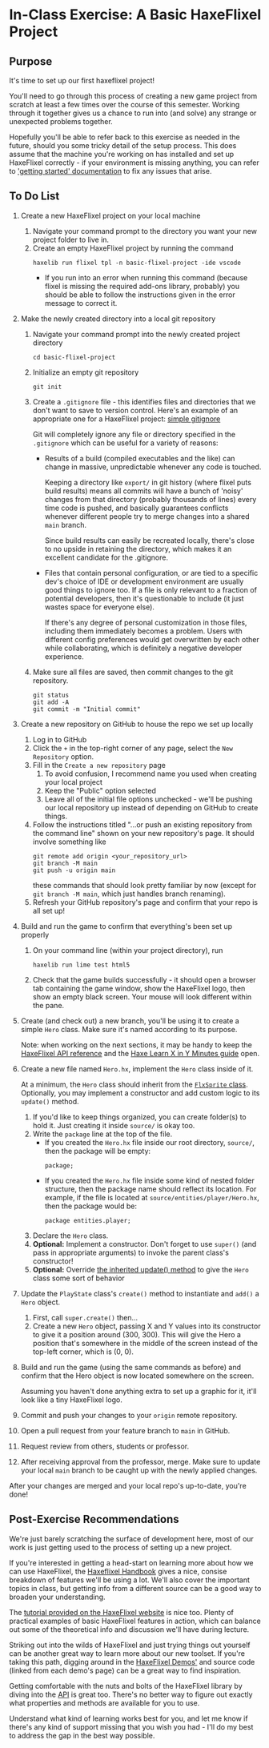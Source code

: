 # In-Class Exercise: A Basic HaxeFlixel Project

## Purpose
It's time to set up our first haxeflixel project! 

You'll need to go through this process of creating a new game project from scratch at least a few
times over the course of this semester. Working through it together gives us a chance to run into
(and solve) any strange or unexpected problems together. 

Hopefully you'll be able to refer back to this exercise as needed in the future, should you some
tricky detail of the setup process. This does assume that the machine you're working on has 
installed and set up HaxeFlixel correctly - if your environment is missing anything, you can
refer to ['getting started' documentation](https://haxeflixel.com/documentation/getting-started/)
to fix any issues that arise.

## To Do List
 1. Create a new HaxeFlixel project on your local machine
    1. Navigate your command prompt to the directory you want your new project folder to live in.
    2. Create an empty HaxeFlixel project by running the command
       ```
       haxelib run flixel tpl -n basic-flixel-project -ide vscode
       ```
       * If you run into an error when running this command (because flixel is missing the required
        add-ons library, probably) you should be able to follow the instructions given in the error
        message to correct it.

 2. Make the newly created directory into a local git repository
    1. Navigate your command prompt into the newly created project directory
       ```
       cd basic-flixel-project
       ```
    2. Initialize an empty git repository
       ```
       git init
       ```
    3. Create a `.gitignore` file - this identifies files and directories that we don't want to 
       save to version control. Here's an example of an appropriate one for a HaxeFlixel project:
       [simple gitignore](https://github.com/SamBumgardner/csc-303-game-2021/blob/main/.gitignore)

       Git will completely ignore any file or directory specified in the `.gitignore` which can be
       useful for a variety of reasons:
       * Results of a build (compiled executables and the like) can change in massive, unpredictable
         whenever any code is touched. 
         
         Keeping a directory like `export/` in git history (where flixel puts build results) means 
         all commits will have a bunch of 'noisy' changes from that directory (probably thousands of
         lines) every time code is pushed, and basically guarantees conflicts whenever different
         people try to merge changes into a shared `main` branch.

         Since build results can easily be recreated locally, there's close to no upside in 
         retaining the directory, which makes it an excellent candidate for the .gitignore.

       * Files that contain personal configuration, or are tied to a specific dev's choice of IDE
         or development environment are usually good things to ignore too. If a file is only 
         relevant to a fraction of potential developers, then it's questionable to include (it just
         wastes space for everyone else). 

         If there's any degree of personal customization in those files, including them immediately
         becomes a problem. Users with different config preferences would get overwritten by each
         other while collaborating, which is definitely a negative developer experience.
    4. Make sure all files are saved, then commit changes to the git repository.
       ```
       git status
       git add -A
       git commit -m "Initial commit"
       ```

 3. Create a new repository on GitHub to house the repo we set up locally
    1. Log in to GitHub
    2. Click the `+` in the top-right corner of any page, select the `New Repository` option.
    3. Fill in the `Create a new repository` page
       1. To avoid confusion, I recommend name you used when creating your local project
       2. Keep the "Public" option selected
       3. Leave all of the initial file options unchecked - we'll be pushing our local repository
          up instead of depending on GitHub to create things.
    4. Follow the instructions titled "...or push an existing repository from the command line" 
       shown on your new repository's page. It should involve something like
       ```
       git remote add origin <your_repository_url>
       git branch -M main
       git push -u origin main
       ```
       these commands that should look pretty familiar by now (except for `git branch -M main`, 
       which just handles branch renaming).
    5. Refresh your GitHub repository's page and confirm that your repo is all set up!

 4. Build and run the game to confirm that everything's been set up properly
    1. On your command line (within your project directory), run 
       ```
       haxelib run lime test html5
       ```
    2. Check that the game builds successfully - it should open a browser tab containing the game 
       window, show the HaxeFlixel logo, then show an empty black screen. Your mouse will look 
       different within the pane.

 5. Create (and check out) a new branch, you'll be using it to create a simple `Hero` class. Make 
    sure it's named according to its purpose.

    Note: when working on the next sections, it may be handy to keep the 
    [HaxeFlixel API reference](https://api.haxeflixel.com/) and the 
    [Haxe Learn X in Y Minutes guide](https://learnxinyminutes.com/docs/haxe/) open.

 6. Create a new file named `Hero.hx`, implement the `Hero` class inside of it. 
    
    At a minimum, the `Hero` class should inherit from the 
    [`FlxSprite` class](https://api.haxeflixel.com/flixel/FlxSprite.html). Optionally, you may 
    implement a constructor and add custom logic to its `update()` method.

    1. If you'd like to keep things organized, you can create folder(s) to hold it. Just creating
       it inside `source/` is okay too.
    2. Write the `package` line at the top of the file.
       * If you created the `Hero.hx` file inside our root directory, `source/`, then the package 
         will be empty:
         ```
         package;
         ```
       * If you created the `Hero.hx` file inside some kind of nested folder structure, then the
         package name should reflect its location. For example, if the file is located at 
         `source/entities/player/Hero.hx`, then the package would be:
         ```
         package entities.player;
         ```
    3. Declare the `Hero` class.
    4. **Optional:** Implement a constructor. Don't forget to use `super()` (and pass in appropriate 
       arguments) to invoke the parent class's constructor!
    5. **Optional:** Override [the inherited update() method](https://api.haxeflixel.com/flixel/FlxBasic.html#update)
       to give the `Hero` class some sort of behavior

 7. Update the `PlayState` class's `create()` method to instantiate and `add()` a `Hero` object.
    1. First, call `super.create()` then...
    2. Create a new `Hero` object, passing X and Y values into its constructor to give it a 
       position around (300, 300). This will give the Hero a position that's somewhere in the 
       middle of the screen instead of the top-left corner, which is (0, 0).

 8. Build and run the game (using the same commands as before) and confirm that the Hero object is 
    now located somewhere on the screen.
    
    Assuming you haven't done anything extra to set up a graphic for it, it'll look like a tiny
    HaxeFlixel logo.

 9.  Commit and push your changes to your `origin` remote repository.
   
 10. Open a pull request from your feature branch to `main` in GitHub.

 11. Request review from others, students or professor.

 12. After receiving approval from the professor, merge. Make sure to update your local `main` 
     branch to be caught up with the newly applied changes.

After your changes are merged and your local repo's up-to-date, you're done!

## Post-Exercise Recommendations
We're just barely scratching the surface of development here, most of our work is just getting used
to the process of setting up a new project. 

If you're interested in getting a head-start on learning more about how we can use HaxeFlixel, the
[Haxeflixel Handbook](https://haxeflixel.com/documentation/haxeflixel-handbook/) gives a nice, 
consise breakdown of features we'll be using a lot. We'll also cover the important topics in class,
but getting info from a different source can be a good way to broaden your understanding.

The [tutorial provided on the HaxeFlixel website](https://haxeflixel.com/documentation/tutorial/) 
is nice too. Plenty of practical examples of basic HaxeFlixel features in action, which can 
balance out some of the theoretical info and discussion we'll have during lecture. 

Striking out into the wilds of HaxeFlixel and just trying things out yourself can be another great
way to learn more about our new toolset. If you're taking this path, digging around in the 
[HaxeFlixel Demos'](https://haxeflixel.com/demos/) and source code (linked from each demo's page)
can be a great way to find inspiration. 

Getting comfortable with the nuts and bolts of the HaxeFlixel library by diving into the 
[API](https://api.haxeflixel.com/) is great too. There's no better way to figure out exactly what 
properties and methods are available for you to use.

Understand what kind of learning works best for you, and let me know if there's any kind of support 
missing that you wish you had - I'll do my best to address the gap in the best way possible.
